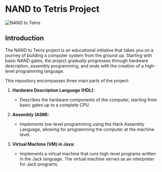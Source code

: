 # NAND to Tetris Project

![NAND to Tetris](link_to_project_image.png)

## Introduction

The NAND to Tetris project is an educational initiative that takes you on a journey of building a computer system from the ground up. Starting with basic NAND gates, the project gradually progresses through hardware description, assembly programming, and ends with the creation of a high-level programming language.

This repository encompasses three main parts of the project:

1. **Hardware Description Language (HDL):**
   - Describes the hardware components of the computer, starting from basic gates up to a complete CPU.

2. **Assembly (ASM):**
   - Implements low-level programming using the Hack Assembly Language, allowing for programming the computer at the machine level.

3. **Virtual Machine (VM) in Java:**
   - Implements a virtual machine that runs high-level programs written in the Jack language. The virtual machine serves as an interpreter for Jack programs.
